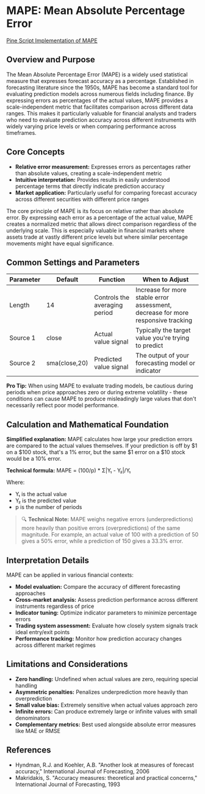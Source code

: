# MAPE: Mean Absolute Percentage Error

[Pine Script Implementation of MAPE](https://github.com/mihakralj/pinescript/blob/main/indicators/errors/mape.pine)

## Overview and Purpose

The Mean Absolute Percentage Error (MAPE) is a widely used statistical measure that expresses forecast accuracy as a percentage. Established in forecasting literature since the 1950s, MAPE has become a standard tool for evaluating prediction models across numerous fields including finance. By expressing errors as percentages of the actual values, MAPE provides a scale-independent metric that facilitates comparison across different data ranges. This makes it particularly valuable for financial analysts and traders who need to evaluate prediction accuracy across different instruments with widely varying price levels or when comparing performance across timeframes.

## Core Concepts

* **Relative error measurement:** Expresses errors as percentages rather than absolute values, creating a scale-independent metric
* **Intuitive interpretation:** Provides results in easily understood percentage terms that directly indicate prediction accuracy
* **Market application:** Particularly useful for comparing forecast accuracy across different securities with different price ranges

The core principle of MAPE is its focus on relative rather than absolute error. By expressing each error as a percentage of the actual value, MAPE creates a normalized metric that allows direct comparison regardless of the underlying scale. This is especially valuable in financial markets where assets trade at vastly different price levels but where similar percentage movements might have equal significance.

## Common Settings and Parameters

| Parameter | Default | Function | When to Adjust |
|-----------|---------|----------|---------------|
| Length | 14 | Controls the averaging period | Increase for more stable error assessment, decrease for more responsive tracking |
| Source 1 | close | Actual value signal | Typically the target value you're trying to predict |
| Source 2 | sma(close,20) | Predicted value signal | The output of your forecasting model or indicator |

**Pro Tip:** When using MAPE to evaluate trading models, be cautious during periods when price approaches zero or during extreme volatility - these conditions can cause MAPE to produce misleadingly large values that don't necessarily reflect poor model performance.

## Calculation and Mathematical Foundation

**Simplified explanation:**
MAPE calculates how large your prediction errors are compared to the actual values themselves. If your prediction is off by $1 on a $100 stock, that's a 1% error, but the same $1 error on a $10 stock would be a 10% error.

**Technical formula:**
MAPE = (100/p) * Σ|Y₁ - Y₂|/Y₁

Where:
- Y₁ is the actual value
- Y₂ is the predicted value
- p is the number of periods

> 🔍 **Technical Note:** MAPE weighs negative errors (underpredictions) more heavily than positive errors (overpredictions) of the same magnitude. For example, an actual value of 100 with a prediction of 50 gives a 50% error, while a prediction of 150 gives a 33.3% error.

## Interpretation Details

MAPE can be applied in various financial contexts:

* **Model evaluation:** Compare the accuracy of different forecasting approaches
* **Cross-market analysis:** Assess prediction performance across different instruments regardless of price
* **Indicator tuning:** Optimize indicator parameters to minimize percentage errors
* **Trading system assessment:** Evaluate how closely system signals track ideal entry/exit points
* **Performance tracking:** Monitor how prediction accuracy changes across different market regimes

## Limitations and Considerations

* **Zero handling:** Undefined when actual values are zero, requiring special handling
* **Asymmetric penalties:** Penalizes underprediction more heavily than overprediction
* **Small value bias:** Extremely sensitive when actual values approach zero
* **Infinite errors:** Can produce extremely large or infinite values with small denominators
* **Complementary metrics:** Best used alongside absolute error measures like MAE or RMSE

## References

* Hyndman, R.J. and Koehler, A.B. "Another look at measures of forecast accuracy," International Journal of Forecasting, 2006
* Makridakis, S. "Accuracy measures: theoretical and practical concerns," International Journal of Forecasting, 1993
